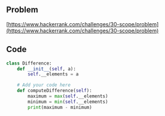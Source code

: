 ## Problem

[https://www.hackerrank.com/challenges/30-scope/problem](https://www.hackerrank.com/challenges/30-scope/problem)

## Code

```py
class Difference:
    def __init__(self, a):
        self.__elements = a

	# Add your code here
    def computeDifference(self):
        maximum = max(self.__elements)
        minimum = min(self.__elements)
        print(maximum - minimum)
```
